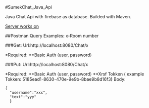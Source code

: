 #SumekChat_Java_Api

Java Chat Api with firebase as database.
Builded with Maven.

[Server works on](http://localhost:8080)

##Postman Query Examples:
x-Room number

###Get:
Url:http://localhost:8080/Chat/x

*Required:
**Basic Auth (user, password)

###Put:
Url:http://localhost:8080/Chat/x

*Required:
**Basic Auth (user, password)
**Xrsf Tokken ( example Tokken: 5185ead1-8630-470e-9e9b-8bae9b8d16f3)
Body:
```
{
  "username":"xxx",
  "text":"yyy"
  }
```
